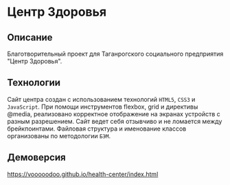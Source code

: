# Центр Здоровья

## Описание
Благотворительный проект для Таганрогского социального предприятия "Центр Здоровья".

## Технологии
Сайт центра создан с использованием технологий `HTML5`, `CSS3` и `JavaScript`. При помощи инструментов flexbox, grid и директивы @media, реализовано корректное отображение на экранах устройств с разным разрешением. Сайт ведет себя отзывчиво и не ломается между брейкпоинтами. Файловая структура и именование классов организованы по методологии `БЭМ`.

## Демоверсия
https://vooooodoo.github.io/health-center/index.html
